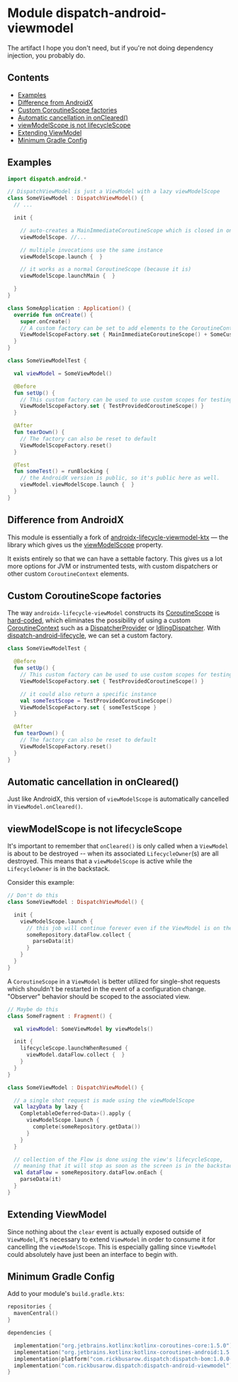 # Module dispatch-android-viewmodel

The artifact I hope you don't need, but if you're not doing dependency injection, you probably do.

## Contents

<!--- TOC -->

* [Examples](#examples)
* [Difference from AndroidX](#difference-from-androidx)
* [Custom CoroutineScope factories](#custom-coroutinescope-factories)
* [Automatic cancellation in onCleared()](#automatic-cancellation-in-oncleared)
* [viewModelScope is not lifecycleScope](#viewmodelscope-is-not-lifecyclescope)
* [Extending ViewModel](#extending-viewmodel)
* [Minimum Gradle Config](#minimum-gradle-config)

<!--- END -->

## Examples

```kotlin
import dispatch.android.*

// DispatchViewModel is just a ViewModel with a lazy viewModelScope
class SomeViewModel : DispatchViewModel() {
  // ...

  init {

    // auto-creates a MainImmediateCoroutineScope which is closed in onCleared()
    viewModelScope. //...

    // multiple invocations use the same instance
    viewModelScope.launch {  }

    // it works as a normal CoroutineScope (because it is)
    viewModelScope.launchMain {  }

  }
}

class SomeApplication : Application() {
  override fun onCreate() {
    super.onCreate()
    // A custom factory can be set to add elements to the CoroutineContext
    ViewModelScopeFactory.set { MainImmediateCoroutineScope() + SomeCustomElement() }
  }
}

class SomeViewModelTest {

  val viewModel = SomeViewModel()

  @Before
  fun setUp() {
    // This custom factory can be used to use custom scopes for testing
    ViewModelScopeFactory.set { TestProvidedCoroutineScope() }
  }

  @After
  fun tearDown() {
    // The factory can also be reset to default
    ViewModelScopeFactory.reset()
  }

  @Test
  fun someTest() = runBlocking {
    // the AndroidX version is public, so it's public here as well.
    viewModel.viewModelScope.launch {  }
  }
}
```

## Difference from AndroidX

This module is essentially a fork of [androidx-lifecycle-viewmodel-ktx] — the library which gives us
the [viewModelScope][androidx-viewModelScope] property.

It exists entirely so that we can have a settable factory. This gives us a lot more options for JVM
or instrumented tests, with custom dispatchers or other custom `CoroutineContext` elements.

## Custom CoroutineScope factories

The way `androidx-lifecycle-viewModel` constructs its [CoroutineScope]
is [hard-coded][androidx-lifecycle-viewmodel-ktx], which eliminates the possibility of using a
custom [CoroutineContext]
such as a [DispatcherProvider] or [IdlingDispatcher]. With [dispatch-android-lifecycle], we can set
a custom factory.

```kotlin
class SomeViewModelTest {

  @Before
  fun setUp() {
    // This custom factory can be used to use custom scopes for testing
    ViewModelScopeFactory.set { TestProvidedCoroutineScope() }

    // it could also return a specific instance
    val someTestScope = TestProvidedCoroutineScope()
    ViewModelScopeFactory.set { someTestScope }
  }

  @After
  fun tearDown() {
    // The factory can also be reset to default
    ViewModelScopeFactory.reset()
  }
}
```

## Automatic cancellation in onCleared()

Just like AndroidX, this version of `viewModelScope` is automatically cancelled
in `ViewModel.onCleared()`.

## viewModelScope is not lifecycleScope

It's important to remember that `onCleared()` is only called when a `ViewModel` is about to be
destroyed -- when its associated `LifecycleOwner`(s) are all destroyed. This means that
a `viewModelScope` is active while the `LifecycleOwner` is in the backstack.

Consider this example:

```kotlin
// Don't do this
class SomeViewModel : DispatchViewModel() {

  init {
    viewModelScope.launch {
      // this job will continue forever even if the ViewModel is on the backstack.
      someRepository.dataFlow.collect {
        parseData(it)
      }
    }
  }
}
```

A `CoroutineScope` in a `ViewModel` is better utilized for single-shot requests which shouldn't be
restarted in the event of a configuration change.  "Observer" behavior should be scoped to the
associated view.

```kotlin
// Maybe do this
class SomeFragment : Fragment() {

  val viewModel: SomeViewModel by viewModels()

  init {
    lifecycleScope.launchWhenResumed {
      viewModel.dataFlow.collect {  }
    }
  }
}

class SomeViewModel : DispatchViewModel() {

  // a single shot request is made using the viewModelScope
  val lazyData by lazy {
    CompletableDeferred<Data>().apply {
      viewModelScope.launch {
        complete(someRepository.getData())
      }
    }
  }

  // collection of the Flow is done using the view's lifecycleScope,
  // meaning that it will stop as soon as the screen is in the backstack
  val dataFlow = someRepository.dataFlow.onEach {
    parseData(it)
  }
}

```

## Extending ViewModel

Since nothing about the `clear` event is actually exposed outside of `ViewModel`, it's necessary to
extend `ViewModel` in order to consume it for cancelling the `viewModelScope`. This is especially
galling since `ViewModel` could absolutely have just been an interface to begin with.

## Minimum Gradle Config

Add to your module's `build.gradle.kts`:

```kotlin
repositories {
  mavenCentral()
}

dependencies {

  implementation("org.jetbrains.kotlinx:kotlinx-coroutines-core:1.5.0")
  implementation("org.jetbrains.kotlinx:kotlinx-coroutines-android:1.5.0")
  implementation(platform("com.rickbusarow.dispatch:dispatch-bom:1.0.0-beta10"))
  implementation("com.rickbusarow.dispatch:dispatch-android-viewmodel")
}
```

[DispatcherProvider]: https://rbusarow.github.io/Dispatch/api/dispatch-core/dispatch.core/-dispatcher-provider/index.html

[IdlingDispatcher]: https://rbusarow.github.io/Dispatch/api/dispatch-android-espresso/dispatch.android.espresso/-idling-dispatcher/index.html

[androidx-lifecycle-viewmodel-ktx]: https://cs.android.com/androidx/platform/frameworks/support/+/androidx-master-dev:lifecycle/lifecycle-viewmodel-ktx/src/main/java/androidx/lifecycle/ViewModel.kt;l=42

[CoroutineContext]: https://kotlinlang.org/api/latest/jvm/stdlib/kotlin.coroutines/-coroutine-context/

[CoroutineScope]: https://kotlin.github.io/kotlinx.coroutines/kotlinx-coroutines-core/kotlinx.coroutines/coroutine-scope.html

[dispatch-android-lifecycle]: https://rbusarow.github.io/Dispatch/api/dispatch-android-lifecycle/index.html

[androidx-viewModelScope]: https://developer.android.com/topic/libraries/architecture/coroutines#viewmodelscope
